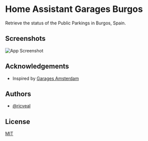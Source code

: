 # Home Assistant Garages Burgos

Retrieve the status of the Public Parkings in Burgos, Spain.

## Screenshots

![App Screenshot](https://via.placeholder.com/468x300?text=App+Screenshot+Here)

## Acknowledgements

- Inspired by
  [Garages Amsterdam](https://github.com/home-assistant/core/tree/dev/homeassistant/components/garages_amsterdam)

## Authors

- [@ricveal](https://www.github.com/ricveal)

## License

[MIT](https://choosealicense.com/licenses/mit/)
